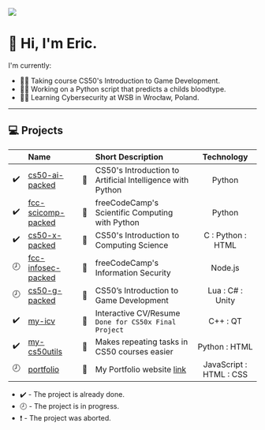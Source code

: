 [![](https://img.shields.io/website?style=flat-square&down_color=red&down_message=offline&label=Portfolio&up_color=green&up_message=online&url=https%3A%2F%2Fgrandechowhiskey.github.io)][portfolio_web_link]


# 👋 Hi, I'm Eric.

I'm currently:
- 👨‍💻 Taking course CS50's Introduction to Game Development.
- 👨‍🔬 Working on a Python script that predicts a childs bloodtype.
- 👨‍🎓 Learning Cybersecurity at WSB in Wrocław, Poland.


---

## 💻 Projects
|  | Name |  | Short Description | Technology
| :---: | :--- | :---: | :--- | :---:
:heavy_check_mark: | [cs50-ai-packed][cs50-ai-packed_link] | :file_folder: | CS50's Introduction to Artificial Intelligence with Python | Python
:heavy_check_mark: | [fcc-scicomp-packed][fcc-scicomp-packed_link] | :file_folder: | freeCodeCamp's Scientific Computing with Python | Python
:heavy_check_mark: | [cs50-x-packed][cs50-x-packed_link] | :file_folder: | CS50's Introduction to Computing Science | C : Python : HTML
:clock8: | [fcc-infosec-packed][fcc-infosec-packed_link] | :file_folder: | freeCodeCamp's Information Security | Node.js
:clock8: | [cs50-g-packed][cs50-g-packed_link] | :file_folder: | CS50’s Introduction to Game Development | Lua : C# : Unity
:heavy_check_mark: | [my-icv][my-icv_link] | :page_facing_up: | Interactive CV/Resume `Done for CS50x Final Project` | C++ : QT
:heavy_check_mark: | [my-cs50utils][my-cs50utils_link] | :page_facing_up: | Makes repeating tasks in CS50 courses easier | Python : HTML
:clock8: | [portfolio][portfolio_link] | :page_facing_up: | My Portfolio website [link][portfolio_web_link] | JavaScript : HTML : CSS

- :heavy_check_mark: - The project is already done.
- :clock8: - The project is in progress.
- :exclamation: - The project was aborted.

<!-- CS50 links -->
[cs50-ai-packed_link]: https://github.com/GrandEchoWhiskey/cs50-ai-packed
[cs50-x-packed_link]: https://github.com/GrandEchoWhiskey/cs50-x-packed
[cs50-g-packed_link]: https://github.com/GrandEchoWhiskey/cs50-g-packed

<!-- freeCodeCamp links -->
[fcc-scicomp-packed_link]: https://github.com/GrandEchoWhiskey/fcc-scicomp-packed
[fcc-infosec-packed_link]: https://github.com/GrandEchoWhiskey/fcc-infosec-packed

<!-- my links -->
[my-icv_link]: https://github.com/GrandEchoWhiskey/my-icv
[my-cs50utils_link]: https://github.com/GrandEchoWhiskey/my-cs50utils
[portfolio_link]: https://github.com/GrandEchoWhiskey/grandechowhiskey.github.io
[portfolio_web_link]: https://grandechowhiskey.github.io
